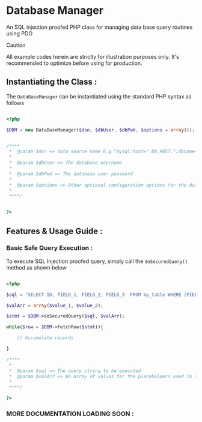 # Database Manager
An SQL injection proofed PHP class for managing data base query routines using PDO



> [!CAUTION]
> All example codes herein are strictly for illustration purposes only. It's recommended to optimize before using for production.

## Instantiating the Class :

The `DataBaseManager` can be instantiated using the standard PHP syntax as follows

```php

<?php

$DBM = new DataBaseManager($dsn, $dbUser, $dbPwd, $options = array());


/****
 *  @param $dsn => data source name E.g "mysql:host=".DB_HOST.";dbname=".DB_NAME
 * 
 *  @param $dbUser => The database username
 * 
 *  @param $dbPwd => The database user password
 * 
 *  @param $options => Other optional configuration options for the database connection
 *  
 ****/        


?>

```

## Features & Usage Guide :


### Basic Safe Query Execution :
To execute SQL Injection proofed query, simply call the `doSecuredQuery()` method as shown below 

```php

<?php

$sql = "SELECT ID, FIELD_1, FIELD_2, FIELD_3  FROM my_table WHERE (FIELD_1 = ? AND FIELD_3 = ?) ORDER BY FIELD_NAME DESC LIMIT 50";

$valArr = array($value_1, $value_2);

$stmt = $DBM->doSecuredQuery($sql, $valArr);

while($row = $DBM->fetchRow($stmt)){

    // Accumulate records

}

/****
 * 
 *  @param $sql => The query string to be executed
 *  @param $valArr => An array of values for the placeholders used in the query string
 * 
 ****/        

?>

```


###  MORE DOCUMENTATION LOADING SOON :

